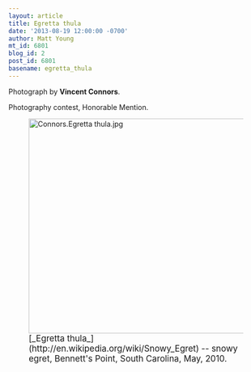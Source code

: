 ```yaml
---
layout: article
title: Egretta thula
date: '2013-08-19 12:00:00 -0700'
author: Matt Young
mt_id: 6801
blog_id: 2
post_id: 6801
basename: egretta_thula
---
```

Photograph by **Vincent Connors**.

Photography contest, Honorable Mention.

<figure>
<img src="http://pandasthumb.org/Connors.Egretta%20thula.jpg" alt="Connors.Egretta thula.jpg" width="600" height="425" />
<figcaption markdown="span">
<big>[_Egretta thula_](http://en.wikipedia.org/wiki/Snowy_Egret) -- snowy egret, Bennett's Point, South Carolina, May, 2010.</big>


</figcaption>
</figure>
